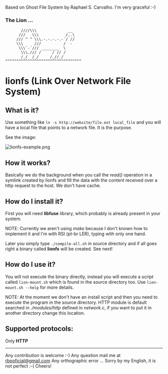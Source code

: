 Based on Ghost File System by Raphael S. Carvalho.
I'm very graceful :-)

### The Lion ...
```
       ////\\\              __
      ///   \\\            /,.\
     /// ^ ^ \\\.-.-.-.-.-´/ //
     \\\     ///          /  -
      \\\`-´/// ________  \
       \\\./// /     / // /
       /_/  /_/     /_//_/
^^^^^^^^^^^^^^^^^^^^^^^^^^^^^^^^^^
```
# lionfs (Link Over Network File System)

## What is it?

Use something like `ln -s http://website/file.ext local_file` and you will have
a local file that points to a network file. It is the purpose.

See the image:

![lionfs-example.png](https://ricardobiehl.github.io/images/lionfs-example.png)

## How it works?

Basically we do the background when you call the *read()* operation in a symlink
created by lionfs and fill the data with the content received over a http
request to the host. We don't have cache.

## How do I install it?

First you will need **libfuse** library, which probably is already present in
your system.

NOTE: Currently we aren't using *make* because I don't known how to implement it
and I'm with RSI (pt-br LER), typing with only one hand.

Later you simply type `./compile-all.sh` in source directory and if all goes
right a binary called **lionfs** will be created. See next!

## How do I use it?

You will not execute the binary directly, instead you will execute a script
called `lion-mount.sh` which is found in the source directory too. Use
`lion-mount.sh --help` for more details.

NOTE: At the moment we don't have an install script and then you need to execute
the program in the source directory. HTTP module is default searched in
*./modules/http* defined in *network.c*, if you want to put it in another
directory change this location.

## Supported protocols:

Only **HTTP**

----------

Any contribution is welcome :-)
Any question mail me at <rbpoficial@gmail.com>
Any orthographic error ... Sorry by my English, it is not perfect :-(
Cheers!
